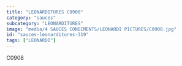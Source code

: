 ```yaml
---
title: "LEONARDITURES C0908"
category: "sauces"
subcategory: "LEONARDITURES"
image: "media/4 SAUCES CONDIMENTS/LEONARDI PICTURES/C0908.jpg"
id: "sauces-leonarditures-319"
tags: ["LEONARDI"]
---
```


C0908
